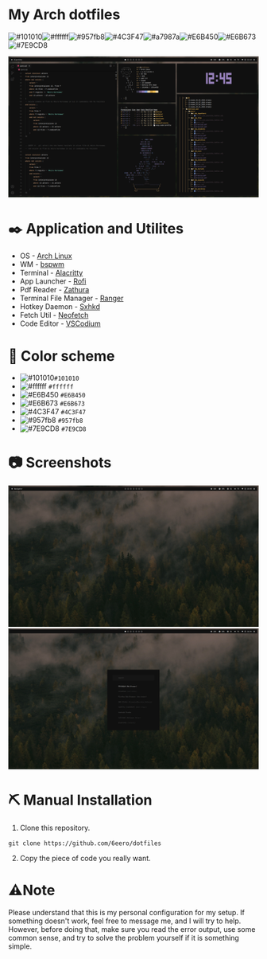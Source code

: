 # My Arch dotfiles

![#101010](https://placehold.co/15x15/101010/101010.png)![#ffffff](https://placehold.co/15x15/ffffff/ffffff.png)![#957fb8](https://placehold.co/15x15/957fb8/957fb8.png)![#4C3F47](https://placehold.co/15x15/4C3F47/4C3F47.png)![#a7987a](https://placehold.co/15x15/a7987a/a7987a.png)![#E6B450](https://placehold.co/15x15/E6B450/E6B450.png)![#E6B673](https://placehold.co/15x15/E6B673/E6B673.png)![#7E9CD8](https://placehold.co/15x15/7E9CD8/7E9CD8.png)

![1](https://github.com/6eero/Dotfiles/blob/main/Screenshots/1.png)

# ✒️ Application and Utilites
- OS - [Arch Linux](https://wiki.archlinux.org)
- WM - [bspwm](https://github.com/baskerville/bspwm)
- Terminal - [Alacritty](https://github.com/alacritty/alacritty)
- App Launcher - [Rofi](https://github.com/davatorium/rofi)
- Pdf Reader - [Zathura](https://github.com/pwmt/zathura)
- Terminal File Manager - [Ranger](https://github.com/ranger/ranger)
- Hotkey Daemon - [Sxhkd](https://github.com/baskerville/sxhkd)
- Fetch Util - [Neofetch](https://github.com/dylanaraps/neofetch)
- Code Editor - [VSCodium](https://vscodium.com/)

# 🎨 Color scheme
- ![#101010](https://placehold.co/15x15/101010/101010.png)`#101010`
- ![#ffffff](https://placehold.co/15x15/ffffff/ffffff.png) `#ffffff`
- ![#E6B450](https://placehold.co/15x15/E6B450/E6B450.png) `#E6B450`
- ![#E6B673](https://placehold.co/15x15/E6B673/E6B673.png) `#E6B673`
- ![#4C3F47](https://placehold.co/15x15/4C3F47/4C3F47.png) `#4C3F47`
- ![#957fb8](https://placehold.co/15x15/957fb8/957fb8.png) `#957fb8`
- ![#7E9CD8](https://placehold.co/15x15/7E9CD8/7E9CD8.png) `#7E9CD8`


# 📷 Screenshots 
![](https://github.com/6eero/Dotfiles/blob/main/Screenshots/3.png)
![](https://github.com/6eero/Dotfiles/blob/main/Screenshots/2.png)

# ⛏️ Manual Installation
1. Clone this repository.
```
git clone https://github.com/6eero/dotfiles
```

2. Copy the piece of code you really want.

# ⚠️Note
Please understand that this is my personal configuration for my setup. If something doesn't work, feel free to message me, and I will try to help. However, before doing that, make sure you read the error output, use some common sense, and try to solve the problem yourself if it is something simple.
